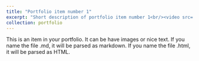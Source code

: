 ```yaml
---
title: "Portfolio item number 1"
excerpt: "Short description of portfolio item number 1<br/><video src='/images/ARCosmetics.mp4'>"
collection: portfolio
---
```


This is an item in your portfolio. It can be have images or nice text. If you name the file .md, it will be parsed as markdown. If you name the file .html, it will be parsed as HTML. 
